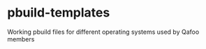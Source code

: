 pbuild-templates
================

Working pbuild files for different operating systems used by Qafoo members
